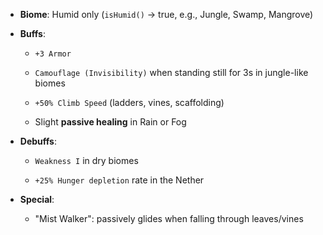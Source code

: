 - **Biome**: Humid only (`isHumid()` → true, e.g., Jungle, Swamp, Mangrove)
    
- **Buffs**:
    
    - `+3 Armor`
        
    - `Camouflage (Invisibility)` when standing still for 3s in jungle-like biomes
        
    - `+50% Climb Speed` (ladders, vines, scaffolding)
        
    - Slight **passive healing** in Rain or Fog
        
- **Debuffs**:
    
    - `Weakness I` in dry biomes
        
    - `+25% Hunger depletion` rate in the Nether
        
- **Special**:
    
    - "Mist Walker": passively glides when falling through leaves/vines
        
